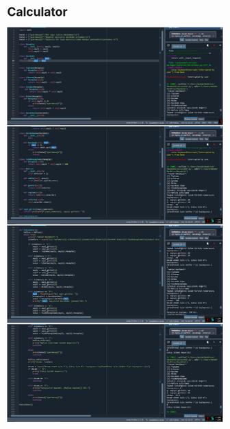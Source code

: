 # Calculator
<img src="https://github.com/mustafaatakli/Calculator/blob/main/img/Ekran%20Al%C4%B1nt%C4%B1s%C4%B11.PNG" width="auto">
<img src="https://github.com/mustafaatakli/Calculator/blob/main/img/Ekran%20Al%C4%B1nt%C4%B1s%C4%B12.PNG" width="auto">
<img src="https://github.com/mustafaatakli/Calculator/blob/main/img/Ekran%20Al%C4%B1nt%C4%B1s%C4%B13.PNG" width="auto">
<img src="https://github.com/mustafaatakli/Calculator/blob/main/img/Ekran%20Al%C4%B1nt%C4%B1s%C4%B14.PNG" width="auto">
